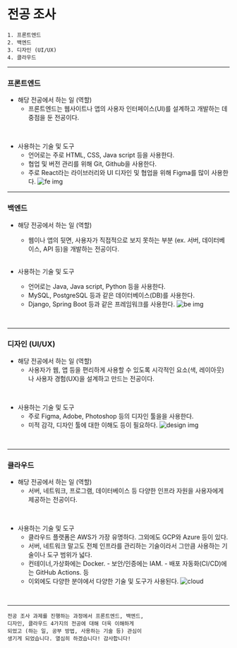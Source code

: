 # 전공 조사
    1. 프론트엔드
    2. 백엔드
    3. 디자인 (UI/UX)
    4. 클라우드
---

### 프론트엔드

- 해당 전공에서 하는 일 (역할)
  - 프론트엔드는 웹사이트나 앱의 사용자 인터페이스(UI)를 설계하고 개발하는 데 중점을 둔 전공이다.
<br>

-  사용하는 기술 및 도구
    - 언어로는 주로 HTML, CSS, Java script 등을 사용한다.
    - 협업 및 버전 관리를 위해 Git, Github을 사용한다.
    - 주로 React라는 라이브러리와 UI 디자인 및 협업을 위해 Figma를 많이 사용한다.
![fe img](https://img1.daumcdn.net/thumb/R1280x0/?scode=mtistory2&fname=https%3A%2F%2Fblog.kakaocdn.net%2Fdn%2FXuOXu%2FbtrajQuCcbS%2FlhWIkDJHEfW1ywd8WskVV0%2Fimg.png)
---

### 백엔드
- 해당 전공에서 하는 일 (역할)
    - 웹이나 앱의 뒷면, 사용자가 직접적으로 보지 못하는 부분 (ex. 서버, 데이터베이스, API 등)을  개발하는 전공이다.
  <br>

-  사용하는 기술 및 도구
    - 언어로는 Java, Java script, Python 등을 사용한다.
    -  MySQL, PostgreSQL 등과 같은 데이터베이스(DB)를 사용한다.
    -  Django, Spring Boot 등과 같은 프레임워크를 사용한다.
![be img](https://ems.elancer.co.kr/99_upload/Append/T_Blog/editor/2023111609485619188.jpg)
<br>

---

### 디자인 (UI/UX)
- 해당 전공에서 하는 일 (역할)
    - 사용자가 웹, 앱 등을 편리하게 사용할 수 있도록 시각적인 요소(색, 레이아웃)나 사용자 경험(UX)을 설계하고 만드는 전공이다.
<br>

-  사용하는 기술 및 도구
    - 주로 Figma, Adobe, Photoshop 등의 디자인 툴을을 사용한다.
    - 미적 감각, 디자인 툴에 대한 이해도 등이 필요하다.
![design img](https://velog.velcdn.com/images/orororoa1/post/c1a016ff-ab5f-4162-8486-047c8e9c27bc/image.png)
<br>

---

### 클라우드

- 해당 전공에서 하는 일 (역할)
    - 서버, 네트워크, 프로그램, 데이터베이스 등 다양한 인프라 자원을 사용자에게 제공하는 전공이다.
<br>

-  사용하는 기술 및 도구
    - 클라우드 플랫폼은 AWS가 가장 유명하다. 그외에도 GCP와 Azure 등이 있다.
    - 서버, 네트워크 말고도 전체 인프라를 관리하는 기술이라서 그만큼 사용하는 기술이나 도구 범위가 넓다.
    - 컨테이너,가상화에는 Docker. - 보안/인증에는 IAM. - 배포 자동화(CI/CD)에는 GitHub Actions. 등
    - 이외에도 다양한 분야에서 다양한 기술 및 도구가 사용된다.
![cloud](https://image.samsungsds.com/kr/insights/__icsFiles/afieldfile/2022/11/23/cloud_computing_33_thumbnail.jpg?queryString=20250214030334)
<br>

---

    전공 조사 과제를 진행하는 과정에서 프론트엔드, 백엔드,
    디자인, 클라우드 4가지의 전공에 대해 더욱 이해하게
    되었고 (하는 일, 공부 방법, 사용하는 기술 등) 관심이
    생기게 되었습니다. 열심히 하겠습니다! 감사합니다!